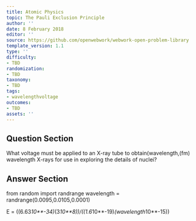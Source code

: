 ```yaml
---
title: Atomic Physics
topic: The Pauli Exclusion Principle
author: ''
date: 8 February 2018
editor: ''
source: https://github.com/openwebwork/webwork-open-problem-library
template_version: 1.1
type: ''
difficulty:
- TBD
randomization:
- TBD
taxonomy:
- TBD
tags:
- wavelengthvoltage
outcomes:
- TBD
assets: ''
---
```


## Question Section 

What voltage must be applied to an X-ray tube to obtain(wavelength,(fm) wavelength X-rays for use in exploring the details of nuclei?



## Answer Section

from random import randrange
wavelength = randrange(0.0095,0.0105,0.0001)

E = ((6.63*10**-34)*(3*10**8))/((1.6*10**-19)*(wavelength*10**-15))